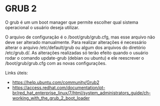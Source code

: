 # GRUB 2

O grub é um um boot manager que permite escolher qual sistema operacional o usuário deseja utilizar.

O arquivo de configuração é o /boot/grub/grub.cfg, mas esse arquivo não deve ser alterado manualmente. Para realizar alterações é necessário alterar o arquivo /etc/default/grub ou algum dos arquivos do diretório /etc/grub.d/. As alterações realizadas só terão efeito quando o usuário rodar o comando update-grub (debian ou ubuntu) e ele reescrever o /boot/grub/grub.cfg com as novas configurações.

Links úteis:

- https://help.ubuntu.com/community/Grub2
- https://access.redhat.com/documentation/pt-br/red_hat_enterprise_linux/7/html/system_administrators_guide/ch-working_with_the_grub_2_boot_loader
